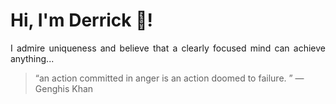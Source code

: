 # Hi, I'm Derrick 👋!
<p align="justify">I admire uniqueness and believe that a clearly focused mind can achieve anything...</p> 
<!-- #quote-start -->
<blockquote>&ldquo;an action committed in anger is an action doomed to failure. &rdquo; &mdash; <footer>Genghis Khan</footer></blockquote>
<!-- #quote-end -->
